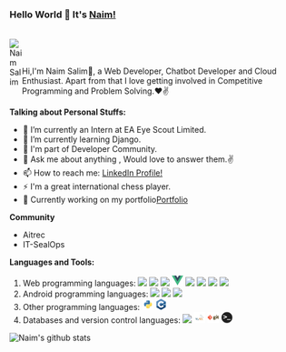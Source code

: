 
### Hello World 👋 It's [Naim!](https://github.com/naim-2)

<br/>


<a href="https://ke.linkedin.com/in/naim-salim-35528425b">
<img align="left" alt="Naim Salim" width="22px" src="https://i0.wp.com/gmlconsult.com/wp-content/uploads/2021/10/Illustration-of-Linkedin-icon-on-transparent-background-PNG.png?ssl=1" style="" />
</a>
<br />

<br />

Hi,I'm Naim Salim🙌, a Web Developer, Chatbot Developer and Cloud Enthusiast. Apart from that I love getting involved in Competitive Programming and Problem Solving.❤✌



**Talking about Personal Stuffs:**

- 🔭 I’m currently an Intern at EA Eye Scout Limited.
- 🌱 I’m currently learning Django.
- 👯 I'm part of Developer Community.
- 💬 Ask me about anything , Would love to answer them.✌
- 📫 How to reach me:  [LinkedIn Profile!](https://ke.linkedin.com/in/naim-salim-35528425b)
- ⚡ I'm a great international chess player.
- 📝 Currently working on my portfolio[Portfolio](https://naim-2.github.io/MyPortfolio/)


**Community**
- Aitrec
- IT-SealOps

**Languages and Tools:**

1. Web programming languages:
<code><img height="20" src="https://cdn.iconscout.com/icon/free/png-256/html5-40-1175193.png"></code>
<code><img height="20" src="https://cdn.iconscout.com/icon/free/png-256/css-131-722685.png"></code>
<code><img height="20" src="https://cdn.iconscout.com/icon/free/png-256/javascript-2752148-2284965.png"></code>
<code><img height="20" src="https://raw.githubusercontent.com/github/explore/80688e429a7d4ef2fca1e82350fe8e3517d3494d/topics/vue/vue.png"></code>
<code><img height="20" src="https://blog.appseed.us/content/images/2023/10/cover-flask.jpg"></code>
<code><img height="20" src="https://cdn.iconscout.com/icon/free/png-256/react-4-1175110.png"></code>
<code><img height="20" src="https://media.licdn.com/dms/image/D4E12AQEBg943ptCYpg/article-cover_image-shrink_720_1280/0/1686391647921?e=2147483647&v=beta&t=sTfwUvcIfW7Fuby7hMluDfuRJK3HfYMMWc2SyZR7-GA"></code>
<code><img height="20" src="https://cdn.iconscout.com/icon/free/png-256/node-js-1174925.png"></code>
2. Android programming languages:
<code><img height="20" src="https://seeklogo.com/images/A/android-icon-logo-DB06FA8B39-seeklogo.com.png"></code>
<code><img height="20" src="https://cdn.iconscout.com/icon/free/png-256/java-60-1174953.png"></code>
<code><img height="20" src="https://www.svgrepo.com/show/31053/xml.svg"></code>
3. Other programming languages:
<code><img height="20" src="https://raw.githubusercontent.com/github/explore/80688e429a7d4ef2fca1e82350fe8e3517d3494d/topics/python/python.png"></code>
<code><img height="20" src="https://raw.githubusercontent.com/github/explore/80688e429a7d4ef2fca1e82350fe8e3517d3494d/topics/cpp/cpp.png"></code>
4. Databases and version control languages:
<code><img height="20" src="https://cdn.dribbble.com/users/528264/screenshots/3140440/media/5f34fd1aa2ebfaf2cd548bafeb021c8f.png"></code>
<code><img height="20" src="https://raw.githubusercontent.com/github/explore/80688e429a7d4ef2fca1e82350fe8e3517d3494d/topics/mysql/mysql.png"></code>
<code><img height="20" src="https://raw.githubusercontent.com/github/explore/80688e429a7d4ef2fca1e82350fe8e3517d3494d/topics/git/git.png"></code>
<code><img height="20" src="https://raw.githubusercontent.com/github/explore/80688e429a7d4ef2fca1e82350fe8e3517d3494d/topics/terminal/terminal.png"></code>

![Naim's github stats](https://github-readme-stats.vercel.app/api?username=naim-2&show_icons=true&hide_border=true)
